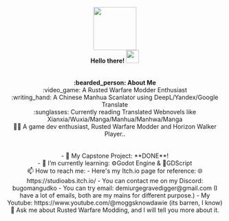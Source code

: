 <div id="header" align="center">
  <img src="https://media.giphy.com/media/M9gbBd9nbDrOTu1Mqx/giphy.gif" width="100"/>
  <br>
   <b>Hello there!</b>
  <img src="https://media.giphy.com/media/hvRJCLFzcasrR4ia7z/giphy.gif" width="30px"/>
  <br>
  <br>
  <br>
  <b>:bearded_person: About Me</b><br>
  <center> :video_game: A Rusted Warfare Modder Enthusiast
    <br>
    :writing_hand: A Chinese Manhua Scanlator using DeepL/Yandex/Google Translate
    <br>
    :sunglasses: Currently reading Translated Webnovels like Xianxia/Wuxia/Manga/Manhua/Manhwa/Manga
    <br>
    🧑‍🎨 A game dev enthusiast, Rusted Warfare Modder and Horizon Walker Player..
  </center>
  <br>
  <br>
  - 📁 My Capstone Project: **DONE**!
 <br>
  - 🌱 I’m currently learning: ⚙️Godot Engine & 🔧GDScript
 <br>
  📫 How to reach me:
  - Here's my Itch.io page for reference: 🌐 https://studioabs.itch.io/
  - You can contact me on my Discord: bugomangudko
  - You can try email: demiurgegravedigger@gmail.com
    (I have a lot of emails, both are my mains for different purpose.)
  - My Youtube: https://www.youtube.com/@moggsknowdawie
    (its barren, I know)
  <br>
  💬 Ask me about Rusted Warfare Modding, and I will tell you more about it.





  
</div>
 






<!--
**Moggle-Khraum/Moggle-Khraum** is a ✨ _special_ ✨ repository because its `README.md` (this file) appears on your GitHub profile.

Here are some ideas to get you started:

- 🔭 I’m currently working on ...
- 🌱 I’m currently learning ...
- 👯 I’m looking to collaborate on ...
- 🤔 I’m looking for help with ...
- 💬 Ask me about ...
- 📫 How to reach me: ...
- 😄 Pronouns: ...
- ⚡ Fun fact: ...
-->
